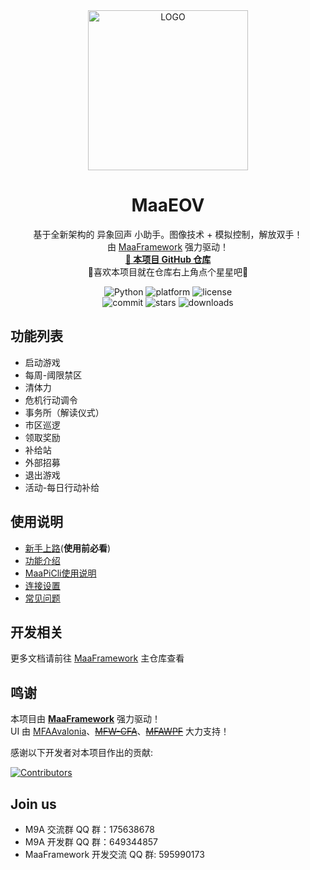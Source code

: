 <!-- markdownlint-disable MD033 MD041 -->
<div align="center">

<img alt="LOGO" src="https://github.com/user-attachments/assets/00326df5-dd8c-4c63-94ef-f1716555431a" width="256" height="256" />

# MaaEOV

基于全新架构的 异象回声 小助手。图像技术 + 模拟控制，解放双手！  
由 [MaaFramework](https://github.com/MaaXYZ/MaaFramework) 强力驱动！  
<a href="https://github.com/Tigerisu/MaaEOV" target="_blank" style="font-weight: bold;">🔗 本项目 GitHub 仓库</a><br>
🌟喜欢本项目就在仓库右上角点个星星吧🌟

</div>

<p align="center">
  <img alt="Python" src="https://img.shields.io/badge/Python-3776AB?logo=python&logoColor=white">
  <!-- <img alt="platform" src="https://img.shields.io/badge/platform-Windows%20%7C%20Linux%20%7C%20macOS-blueviolet"> -->
  <img alt="platform" src="https://img.shields.io/badge/platform-Windows-blueviolet">
  <img alt="license" src="https://img.shields.io/github/license/Tigerisu/MaaEOV">
  <br>
  <img alt="commit" src="https://img.shields.io/github/commit-activity/m/Tigerisu/MaaEOV">
  <img alt="stars" src="https://img.shields.io/github/stars/Tigerisu/MaaEOV?style=social">
  <img alt="downloads" src="https://img.shields.io/github/downloads/Tigerisu/MaaEOV/total?style=social">
  <!-- <a href="https://mirrorchyan.com/zh/projects?rid=M9A&source=m9agh-badge" target="_blank"><img alt="mirrorc" src="https://img.shields.io/badge/Mirror%E9%85%B1-%239af3f6?logo=countingworkspro&logoColor=4f46e5"></a> -->
</p>

<div align="center">

<!-- [English](./README_en.md) | [简体中文](./README.md) -->

</div>

## 功能列表

- 启动游戏
- 每周-阈限禁区
- 清体力
- 危机行动调令
- 事务所（解读仪式）
- 市区巡逻
- 领取奖励
- 补给站
- 外部招募
- 退出游戏
- 活动-每日行动补给

## 使用说明

- [新手上路](./docs/zh_cn/manual/新手上路.md)(**使用前必看**)
- [功能介绍](./docs/zh_cn/manual/功能介绍.md)
- [MaaPiCli使用说明](./docs/zh_cn/manual/MaaPiCli.md)
- [连接设置](./docs/zh_cn/manual/连接设置.md)
- [常见问题](./docs/zh_cn/manual/常见问题.md)
<!-- - [Mirror酱使用说明](./docs/zh_cn/manual/Mirror酱.md) -->

## 开发相关

<!-- - [开发前须知](./docs/zh_cn/develop/开发前须知.md)
- [项目结构](./docs/zh_cn/develop/项目结构.md)
- [interface.json编写](./docs/zh_cn/develop/interface.json编写.md)
- [Pipeline编写](./docs/zh_cn/develop/Pipeline编写.md)
- [Custom编写](./docs/zh_cn/develop/Custom编写.md)
- [Bug排查](./docs/zh_cn/develop/Bug排查.md)
- [项目重构](./docs/zh_cn/develop/项目重构.md)
- [外服适配](./docs/zh_cn/develop/外服适配.md)
- [文档编写](./docs/zh_cn/develop/文档编写.md) -->

更多文档请前往 [MaaFramework](https://github.com/MaaXYZ/MaaFramework) 主仓库查看

## 鸣谢

本项目由 **[MaaFramework](https://github.com/MaaXYZ/MaaFramework)** 强力驱动！  
UI 由 [MFAAvalonia](https://github.com/SweetSmellFox/MFAAvalonia)、~~[MFW-CFA](https://github.com/overflow65537/MFW-PyQt6)~~、~~[MFAWPF](https://github.com/SweetSmellFox/MFAWPF)~~ 大力支持！

感谢以下开发者对本项目作出的贡献:

[![Contributors](https://contrib.rocks/image?repo=MAA1999/M9A&max=1000)](https://github.com/MAA1999/M9A/graphs/contributors)

## Join us

- M9A 交流群 QQ 群：175638678
- M9A 开发群 QQ 群：649344857
- MaaFramework 开发交流 QQ 群: 595990173
